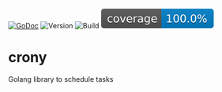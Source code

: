 [![GoDoc](https://pkg.go.dev/badge/github.com/0xrawsec/crony)](https://pkg.go.dev/github.com/0xrawsec/crony)
![Version](https://img.shields.io/github/v/tag/0xrawsec/crony?label=version)
![Build](https://github.com/0xrawsec/crony/actions/workflows/go.yml/badge.svg)
[![Coverage](https://raw.githubusercontent.com/0xrawsec/crony/master/.github/coverage/badge.svg)](https://raw.githubusercontent.com/0xrawsec/crony/master/.github/coverage/coverage.txt)

# crony
Golang library to schedule tasks
